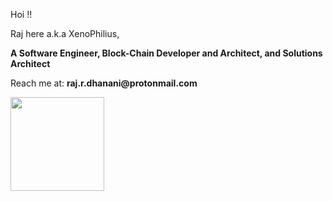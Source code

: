 Hoi !!

<p>Raj here a.k.a XenoPhilius,</p>
<b>A Software Engineer, Block-Chain Developer and Architect, and Solutions Architect</b>

<p>Reach me at: <b>raj.r.dhanani@protonmail.com</b></p>

<p>
<img src="https://github-readme-stats.vercel.app/api?username=dhananiraj&count_private=true&show_icons=true" height="150px">
<!-- <img src="https://github-readme-stats.vercel.app/api/top-langs/?username=dhananiraj&layout=compact&count_private=true" height="150px"> -->
</p>
